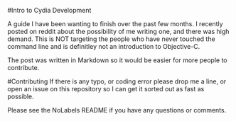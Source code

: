 #Intro to Cydia Development

A guide I have been wanting to finish over the past few months. I recently posted on reddit about the possibility of me writing one, and there was high demand. This is NOT targeting the people who have never touched the command line and is definitley not an introduction to Objective-C.

The post was written in Markdown so it would be easier for more people to contribute.

#Contributing
If there is any typo, or coding error please drop me a line, or open an issue on this repository so I can get it sorted out as fast as possible.

Please see the NoLabels README if you have any questions or comments.